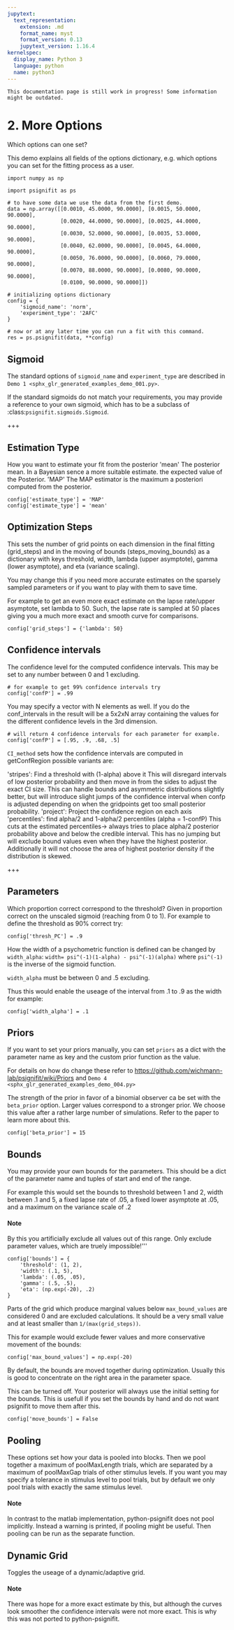 ```yaml
---
jupytext:
  text_representation:
    extension: .md
    format_name: myst
    format_version: 0.13
    jupytext_version: 1.16.4
kernelspec:
  display_name: Python 3
  language: python
  name: python3
---
```


```{warning}
This documentation page is still work in progress! Some information might be outdated.
```

# 2. More Options

Which options can one set?

This demo explains all fields of the options dictionary, e.g. which options
you can set for the fitting process as a user.

```{code-cell} ipython3
import numpy as np

import psignifit as ps

# to have some data we use the data from the first demo.
data = np.array([[0.0010, 45.0000, 90.0000], [0.0015, 50.0000, 90.0000],
                 [0.0020, 44.0000, 90.0000], [0.0025, 44.0000, 90.0000],
                 [0.0030, 52.0000, 90.0000], [0.0035, 53.0000, 90.0000],
                 [0.0040, 62.0000, 90.0000], [0.0045, 64.0000, 90.0000],
                 [0.0050, 76.0000, 90.0000], [0.0060, 79.0000, 90.0000],
                 [0.0070, 88.0000, 90.0000], [0.0080, 90.0000, 90.0000],
                 [0.0100, 90.0000, 90.0000]])

# initializing options dictionary
config = {
    'sigmoid_name': 'norm',
    'experiment_type': '2AFC'
}

# now or at any later time you can run a fit with this command.
res = ps.psignifit(data, **config)
```

## Sigmoid
The standard options of `sigmoid_name` and `experiment_type` are described in
`Demo 1 <sphx_glr_generated_examples_demo_001.py>`.

If the standard sigmoids do not match your requirements, you
may provide a reference to your own sigmoid, which has to be
a subclass of :class:`psignifit.sigmoids.Sigmoid`.


+++

## Estimation Type
How you want to estimate your fit from the posterior
'mean' The posterior mean. In a Bayesian sence a more suitable estimate.
the expected value of the Posterior.
'MAP' The MAP estimator is the maximum a posteriori computed from
the posterior.


```{code-cell} ipython3
config['estimate_type'] = 'MAP'
config['estimate_type'] = 'mean'
```

## Optimization Steps
This sets the number of grid points on each dimension in the final
fitting (grid_steps) and in the moving of bounds (steps_moving_bounds)
as a dictionary with keys threshold, width, lambda (upper asymptote),
gamma (lower asymptote), and eta (variance scaling).

You may change this if you need more accurate estimates on the sparsely
sampled parameters or if you want to play with them to save time.

For example to get an even more exact estimate on the
lapse rate/upper asymptote, set lambda to 50.
Such, the lapse rate is sampled at 50 places giving you a much more exact
and smooth curve for comparisons.



```{code-cell} ipython3
config['grid_steps'] = {'lambda': 50}
```

## Confidence intervals
The confidence level for the computed confidence intervals.
This may be set to any number between 0 and 1 excluding.


```{code-cell} ipython3
# for example to get 99% confidence intervals try
config['confP'] = .99
```

You may specify a vector with N elements as well.
If you do the conf_intervals in the
result will be a 5x2xN array containing the values for the different
confidence levels in the 3rd dimension.


```{code-cell} ipython3
# will return 4 confidence intervals for each parameter for example.
config['confP'] = [.95, .9, .68, .5]
```

`CI_method` sets how the confidence intervals are computed in getConfRegion
possible variants are:

'stripes': Find a threshold with (1-alpha) above it
     This will disregard intervals of low posterior probability and then move
     in from the sides to adjust the exact CI size.
     This can handle bounds and asymmetric distributions slightly better, but
     will introduce slight jumps of the confidence interval when confp is
     adjusted depending on when the gridpoints get too small posterior
     probability.
'project':
     Project the confidence region on each axis
'percentiles': find alpha/2 and 1-alpha/2 percentiles (alpha = 1-confP)
     This cuts at the estimated percentiles-> always tries to place alpha/2
     posterior probability above and below the credible interval.
     This has no jumping but will exclude bound values even when they have
     the highest posterior. Additionally it will not choose the area of
     highest posterior density if the distribution is skewed.


+++

## Parameters
Which proportion correct correspond to the threshold?
Given in proportion correct on the unscaled sigmoid (reaching from 0 to 1).
For example to define the threshold as 90% correct try:


```{code-cell} ipython3
config['thresh_PC'] = .9
```

How the width of a psychometric function is defined can be changed by `width_alpha`:
  `width= psi^(-1)(1-alpha) - psi^(-1)(alpha)`
  where `psi^(-1)` is the inverse of the sigmoid function.

`width_alpha` must be between 0 and .5 excluding.

Thus this would enable the useage of the interval from .1 to .9 as the
width for example:


```{code-cell} ipython3
config['width_alpha'] = .1
```

## Priors

If you want to set your priors manually, you can set `priors`
as a dict with the parameter name as key and the custom prior function
as the value.

For details on how do change these refer to
https://github.com/wichmann-lab/psignifit/wiki/Priors and
`Demo 4 <sphx_glr_generated_examples_demo_004.py>`

The strength of the prior in favor of a binomial observer ca be set with
the `beta_prior` option.
Larger values correspond to a stronger prior. We choose this value after
a rather large number of simulations. Refer to the paper to learn more
about this.


```{code-cell} ipython3
config['beta_prior'] = 15
```

## Bounds
You may provide your own bounds for the parameters.
This should be a dict of the parameter name and tuples of
start and end of the range.

For example this would set the bounds to threshold between 1 and 2,
width between .1 and 5, a fixed lapse rate of .05,
a fixed lower asymptote at .05, and a maximum on the variance scale of .2

<div class="alert alert-info"><h4>Note</h4><p>By this you artificially exclude all values out of this range. Only
    exclude parameter values, which are truely impossible!'''</p></div>


```{code-cell} ipython3
config['bounds'] = {
    'threshold': (1, 2),
    'width': (.1, 5),
    'lambda': (.05, .05),
    'gamma': (.5, .5),
    'eta': (np.exp(-20), .2)
}
```

Parts of the grid which produce marginal values below `max_bound_values`
are considered 0 and are excluded calculations.
It should be a very small value and at least smaller than `1/(max(grid_steps))`.

This for example would exclude fewer values and more conservative
movement of the bounds:


```{code-cell} ipython3
config['max_bound_values'] = np.exp(-20)
```

By default, the bounds are moved together during optimization.
Usually this is good to concentrate on the right area
in the parameter space.

This can be turned off.
Your posterior will always use the initial setting for the bounds.
This is usefull if you set the bounds by hand and do not want
psignifit to move them after this.


```{code-cell} ipython3
config['move_bounds'] = False
```

## Pooling

These options set how your data is pooled into blocks.
Then we pool together a maximum of poolMaxLength trials,
which are separated by a maximum of poolMaxGap trials of other stimulus levels.
If you want you may specify a tolerance in stimulus level to pool trials,
but by default we only pool trials with exactly the same stimulus level.

<div class="alert alert-info"><h4>Note</h4><p>In contrast to the matlab implementation, python-psignifit does not
    pool implicitly. Instead a warning is printed, if pooling might be useful.
    Then pooling can be run as the separate function.</p></div>

## Dynamic Grid
Toggles the useage of a dynamic/adaptive grid.

<div class="alert alert-info"><h4>Note</h4><p>There was hope for a more exact estimate by this, but although the curves
  look smoother the confidence intervals were not more exact.
  This is why this was not ported to python-psignifit.</p></div>
